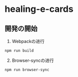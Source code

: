 # healing-e-cards
##  開発の開始

1. Webpackの进行

```
npm run build
```




2. Browser-syncの进行

```
npm run browser-sync
```

